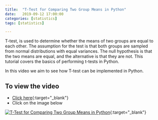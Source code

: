 ```yaml
---
title:  "T-Test for Comparing Two Group Means in Python"
date:   2019-09-12 17:00:00
categories: [statistics]
tags: [statistics]

---
```


T-test, is used to determine whether the means of two groups are equal to each other. The assumption for the test is that both groups are sampled from normal distributions with equal variances. The null hypothesis is that the two means are equal, and the alternative is that they are not. This tutorial covers the basics of performing t-tests in Python.

In this video we aim to see how T-test can be implemented in Python.


## To view the video
* [Click here](https://youtu.be/8aaIdXENNJI){:target="_blank"}
* Click on the image below

[![T-Test for Comparing Two Group Means in Python](http://img.youtube.com/vi/8aaIdXENNJI/0.jpg)](http://www.youtube.com/watch?v=8aaIdXENNJI){:target="_blank"}